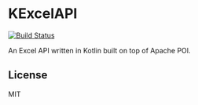 # KExcelAPI

[![Build Status](https://travis-ci.org/ThLeu/KExcelAPI.svg?branch=master)](https://travis-ci.org/ThLeu/KExcelAPI)

An Excel API written in Kotlin built on top of Apache POI.

## License
MIT
